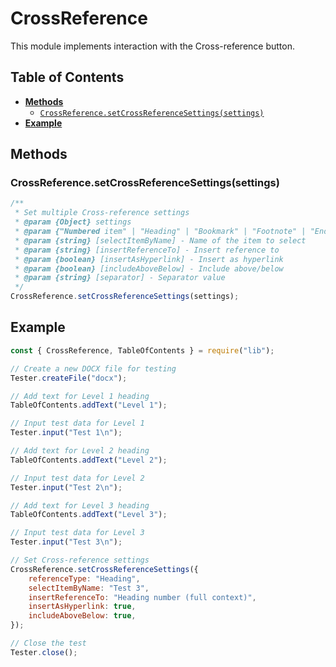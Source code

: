 # CrossReference

This module implements interaction with the Cross-reference button.

## Table of Contents

-   [**Methods**](#methods)
    -   [`CrossReference.setCrossReferenceSettings(settings)`](#crossreferencesetcrossreferencesettingssettings)
-   [**Example**](#example)

## Methods

### CrossReference.setCrossReferenceSettings(settings)

```javascript
/**
 * Set multiple Cross-reference settings
 * @param {Object} settings
 * @param {"Numbered item" | "Heading" | "Bookmark" | "Footnote" | "Endnote" | "Equation" | "Figure" | "Table"} [settings.referenceType] - Reference type
 * @param {string} [selectItemByName] - Name of the item to select
 * @param {string} [insertReferenceTo] - Insert reference to
 * @param {boolean} [insertAsHyperlink] - Insert as hyperlink
 * @param {boolean} [includeAboveBelow] - Include above/below
 * @param {string} [separator] - Separator value
 */
CrossReference.setCrossReferenceSettings(settings);
```

## Example

```javascript
const { CrossReference, TableOfContents } = require("lib");

// Create a new DOCX file for testing
Tester.createFile("docx");

// Add text for Level 1 heading
TableOfContents.addText("Level 1");

// Input test data for Level 1
Tester.input("Test 1\n");

// Add text for Level 2 heading
TableOfContents.addText("Level 2");

// Input test data for Level 2
Tester.input("Test 2\n");

// Add text for Level 3 heading
TableOfContents.addText("Level 3");

// Input test data for Level 3
Tester.input("Test 3\n");

// Set Cross-reference settings
CrossReference.setCrossReferenceSettings({
    referenceType: "Heading",
    selectItemByName: "Test 3",
    insertReferenceTo: "Heading number (full context)",
    insertAsHyperlink: true,
    includeAboveBelow: true,
});

// Close the test
Tester.close();
```
